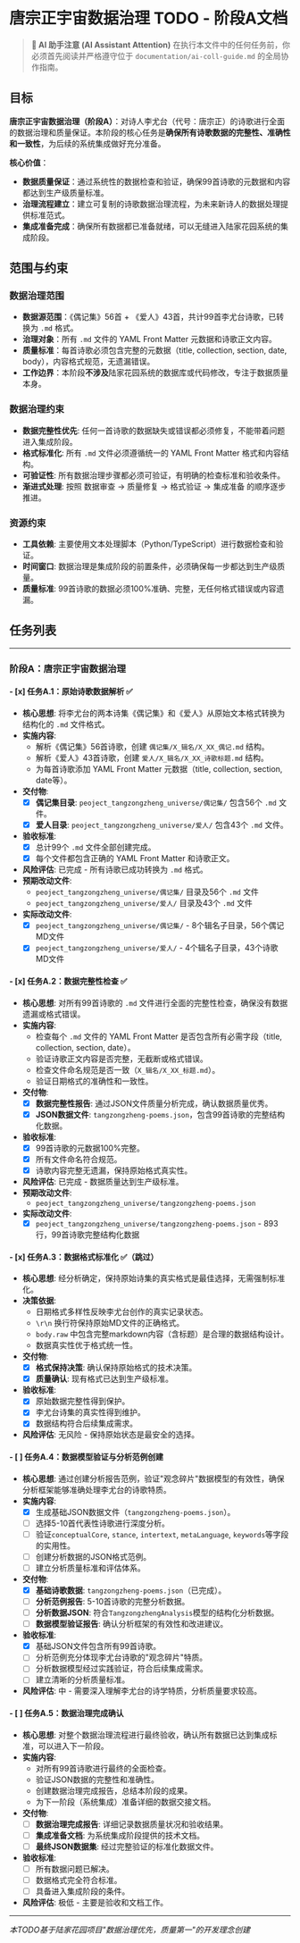# 唐宗正宇宙数据治理 TODO - 阶段A文档

> **🤖 AI 助手注意 (AI Assistant Attention)**
> 在执行本文件中的任何任务前，你必须首先阅读并严格遵守位于 `documentation/ai-coll-guide.md` 的全局协作指南。

## 目标
**唐宗正宇宙数据治理（阶段A）**：对诗人李尤台（代号：唐宗正）的诗歌进行全面的数据治理和质量保证。本阶段的核心任务是**确保所有诗歌数据的完整性、准确性和一致性**，为后续的系统集成做好充分准备。

**核心价值**：
- **数据质量保证**：通过系统性的数据检查和验证，确保99首诗歌的元数据和内容都达到生产级质量标准。
- **治理流程建立**：建立可复制的诗歌数据治理流程，为未来新诗人的数据处理提供标准范式。
- **集成准备完成**：确保所有数据都已准备就绪，可以无缝进入陆家花园系统的集成阶段。

## 范围与约束

### **数据治理范围**
- **数据源范围**：《偶记集》56首 + 《爱人》43首，共计99首李尤台诗歌，已转换为 `.md` 格式。
- **治理对象**：所有 `.md` 文件的 YAML Front Matter 元数据和诗歌正文内容。
- **质量标准**：每首诗歌必须包含完整的元数据（title, collection, section, date, body），内容格式规范，无遗漏错误。
- **工作边界**：本阶段**不涉及**陆家花园系统的数据库或代码修改，专注于数据质量本身。

### **数据治理约束**
- **数据完整性优先**: 任何一首诗歌的数据缺失或错误都必须修复，不能带着问题进入集成阶段。
- **格式标准化**: 所有 `.md` 文件必须遵循统一的 YAML Front Matter 格式和内容结构。
- **可验证性**: 所有数据治理步骤都必须可验证，有明确的检查标准和验收条件。
- **渐进式处理**: 按照 数据审查 → 质量修复 → 格式验证 → 集成准备 的顺序逐步推进。

### **资源约束**
- **工具依赖**: 主要使用文本处理脚本（Python/TypeScript）进行数据检查和验证。
- **时间窗口**: 数据治理是集成阶段的前置条件，必须确保每一步都达到生产级质量。
- **质量标准**: 99首诗歌的数据必须100%准确、完整，无任何格式错误或内容遗漏。

## 任务列表

---

### **阶段A：唐宗正宇宙数据治理**

#### - [x] 任务A.1：原始诗歌数据解析 ✅
- **核心思想**: 将李尤台的两本诗集《偶记集》和《爱人》从原始文本格式转换为结构化的 `.md` 文件格式。
- **实施内容**:
  - 解析《偶记集》56首诗歌，创建 `偶记集/X_辑名/X_XX_偶记.md` 结构。
  - 解析《爱人》43首诗歌，创建 `爱人/X_辑名/X_XX_诗歌标题.md` 结构。
  - 为每首诗歌添加 YAML Front Matter 元数据（title, collection, section, date等）。
- **交付物**:
  - [x] **偶记集目录**: `peoject_tangzongzheng_universe/偶记集/` 包含56个 `.md` 文件。
  - [x] **爱人目录**: `peoject_tangzongzheng_universe/爱人/` 包含43个 `.md` 文件。
- **验收标准**:
  - [x] 总计99个 `.md` 文件全部创建完成。
  - [x] 每个文件都包含正确的 YAML Front Matter 和诗歌正文。
- **风险评估**: 已完成 - 所有诗歌已成功转换为 `.md` 格式。
- **预期改动文件**:
  - `peoject_tangzongzheng_universe/偶记集/` 目录及56个 `.md` 文件
  - `peoject_tangzongzheng_universe/爱人/` 目录及43个 `.md` 文件
- **实际改动文件**:
  - [x] `peoject_tangzongzheng_universe/偶记集/` - 8个辑名子目录，56个偶记MD文件
  - [x] `peoject_tangzongzheng_universe/爱人/` - 4个辑名子目录，43个诗歌MD文件

#### - [x] 任务A.2：数据完整性检查 ✅
- **核心思想**: 对所有99首诗歌的 `.md` 文件进行全面的完整性检查，确保没有数据遗漏或格式错误。
- **实施内容**:
  - 检查每个 `.md` 文件的 YAML Front Matter 是否包含所有必需字段（title, collection, section, date）。
  - 验证诗歌正文内容是否完整，无截断或格式错误。
  - 检查文件命名规范是否一致（`X_辑名/X_XX_标题.md`）。
  - 验证日期格式的准确性和一致性。
- **交付物**:
  - [x] **数据完整性报告**: 通过JSON文件质量分析完成，确认数据质量优秀。
  - [x] **JSON数据文件**: `tangzongzheng-poems.json`，包含99首诗歌的完整结构化数据。
- **验收标准**:
  - [x] 99首诗歌的元数据100%完整。
  - [x] 所有文件命名符合规范。
  - [x] 诗歌内容完整无遗漏，保持原始格式真实性。
- **风险评估**: 已完成 - 数据质量达到生产级标准。
- **预期改动文件**:
  - `peoject_tangzongzheng_universe/tangzongzheng-poems.json`
- **实际改动文件**:
  - [x] `peoject_tangzongzheng_universe/tangzongzheng-poems.json` - 893行，99首诗歌完整结构化数据

#### - [x] 任务A.3：数据格式标准化 ✅（跳过）
- **核心思想**: 经分析确定，保持原始诗集的真实格式是最佳选择，无需强制标准化。
- **决策依据**:
  - 日期格式多样性反映李尤台创作的真实记录状态。
  - `\r\n` 换行符保持原始MD文件的正确格式。
  - `body.raw` 中包含完整markdown内容（含标题）是合理的数据结构设计。
  - 数据真实性优于格式统一性。
- **交付物**:
  - [x] **格式保持决策**: 确认保持原始格式的技术决策。
  - [x] **质量确认**: 现有格式已达到生产级标准。
- **验收标准**:
  - [x] 原始数据完整性得到保护。
  - [x] 李尤台诗集的真实性得到维护。
  - [x] 数据结构符合后续集成需求。
- **风险评估**: 无风险 - 保持原始状态是最安全的选择。

#### - [ ] 任务A.4：数据模型验证与分析范例创建
- **核心思想**: 通过创建分析报告范例，验证"观念碎片"数据模型的有效性，确保分析框架能够准确处理李尤台的诗歌特质。
- **实施内容**:
  - [x] 生成基础JSON数据文件（`tangzongzheng-poems.json`）。
  - [ ] 选择5-10首代表性诗歌进行深度分析。
  - [ ] 验证`conceptualCore`, `stance`, `intertext`, `metaLanguage`, `keywords`等字段的实用性。
  - [ ] 创建分析数据的JSON格式范例。
  - [ ] 建立分析质量标准和评估体系。
- **交付物**:
  - [x] **基础诗歌数据**: `tangzongzheng-poems.json`（已完成）。
  - [ ] **分析范例报告**: 5-10首诗歌的完整分析数据。
  - [ ] **分析数据JSON**: 符合`TangzongzhengAnalysis`模型的结构化分析数据。
  - [ ] **数据模型验证报告**: 确认分析框架的有效性和改进建议。
- **验收标准**:
  - [x] 基础JSON文件包含所有99首诗歌。
  - [ ] 分析范例充分体现李尤台诗歌的"观念碎片"特质。
  - [ ] 分析数据模型经过实践验证，符合后续集成需求。
  - [ ] 建立清晰的分析质量标准。
- **风险评估**: 中 - 需要深入理解李尤台的诗学特质，分析质量要求较高。

#### - [ ] 任务A.5：数据治理完成确认
- **核心思想**: 对整个数据治理流程进行最终验收，确认所有数据已达到集成标准，可以进入下一阶段。
- **实施内容**:
  - 对所有99首诗歌进行最终的全面检查。
  - 验证JSON数据的完整性和准确性。
  - 创建数据治理完成报告，总结本阶段的成果。
  - 为下一阶段（系统集成）准备详细的数据交接文档。
- **交付物**:
  - [ ] **数据治理完成报告**: 详细记录数据质量状况和验收结果。
  - [ ] **集成准备文档**: 为系统集成阶段提供的技术文档。
  - [ ] **最终JSON数据集**: 经过完整验证的标准化数据文件。
- **验收标准**:
  - [ ] 所有数据问题已解决。
  - [ ] 数据格式完全符合标准。
  - [ ] 具备进入集成阶段的条件。
- **风险评估**: 极低 - 主要是验收和文档工作。

---
*本TODO基于陆家花园项目"数据治理优先，质量第一"的开发理念创建*

